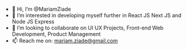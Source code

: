 - 👋 Hi, I’m @MariamZiade
- 🌱 I’m interested in developing myself further in React JS Next JS and Node JS Express
- 💞️ I’m looking to collaborate on UI UX Projects, Front-end Web Development, Product Management
- 📫 Reach me on: mariam.ziade@gmail.com
